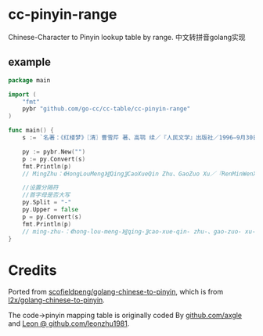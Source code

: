 # cc-pinyin-range
Chinese-Character to Pinyin lookup table by range. 
中文转拼音golang实现

## example

```go
package main

import (
	"fmt"
	pybr "github.com/go-cc/cc-table/cc-pinyin-range"
)

func main() {
	s := `名著：《红楼梦》〖清〗曹雪芹 著、高鹗 续／『人民文学』出版社／1996—9月30日／59.70【元】，《三国演义》〖明〗罗贯中。`

	py := pybr.New("")
	p := py.Convert(s)
	fmt.Println(p)
    // MingZhu：《HongLouMeng》〖Qing〗CaoXueQin Zhu、GaoZuo Xu／『RenMinWenXue』ChuBanShe／1996—9Yue30Ri／59.70【Yuan】，《SanGuoYanYi》〖Ming〗LuoGuanZhong。

	//设置分隔符
	//首字母是否大写
	py.Split = "-"
	py.Upper = false
	p = py.Convert(s)
	fmt.Println(p)
    // ming-zhu-：《hong-lou-meng-》〖qing-〗cao-xue-qin- zhu-、gao-zuo- xu-／『ren-min-wen-xue-』chu-ban-she-／1996—9yue-30ri-／59.70【yuan-】，《san-guo-yan-yi-》〖ming-〗luo-guan-zhong-。
}
```

# Credits

Ported from [scofieldpeng/golang-chinese-to-pinyin](https://github.com/scofieldpeng/golang-chinese-to-pinyin/), which is from [l2x/golang-chinese-to-pinyin](https://github.com/l2x/golang-chinese-to-pinyin).

The code->pinyin mapping table is originally coded By [github.com/axgle](https://github.com/axgle) and [Leon @ github.com/leonzhu1981](https://github.com/leonzhu1981).
